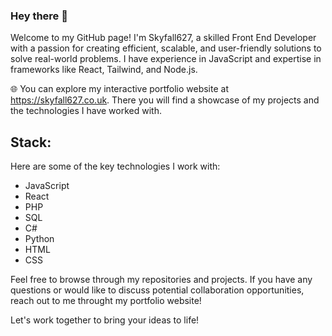 ### Hey there 👋

Welcome to my GitHub page! I'm Skyfall627, a skilled Front End Developer with a passion for creating efficient, scalable, and user-friendly solutions to solve real-world problems. I have experience in JavaScript and expertise in frameworks like React, Tailwind, and Node.js.

🌐 You can explore my interactive portfolio website at https://skyfall627.co.uk. There you will find a showcase of my projects and the technologies I have worked with.

## Stack:

Here are some of the key technologies I work with:

- JavaScript
- React
- PHP
- SQL
- C#
- Python
- HTML
- CSS

Feel free to browse through my repositories and projects. 
If you have any questions or would like to discuss potential collaboration opportunities, reach out to me throught my portfolio website!

Let's work together to bring your ideas to life!
